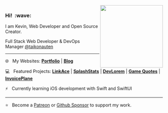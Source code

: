 <img src="https://kovah.de/kvh_social_1200x630.jpg" align="right" width="200">
<h3>Hi! &nbsp;:wave:</h3>

I am Kevin, Web Developer and Open Source Creator.
  
Full Stack Web Developer & DevOps Manager [@taikonauten](https://github.com/taikonauten)

---

:globe_with_meridians:&nbsp;&nbsp; My Websites: [**Portfolio**](https://kovah.de/) | [**Blog**](https://blog.kovah.de/en/)

:computer:&nbsp;&nbsp; Featured Projects: [**LinkAce**](https://www.linkace.org/) | [**SplashStats**](https://splashstats.space/) | [**DevLorem**](https://github.com/Kovah/DevLorem) | [**Game Quotes**](https://game-quotes.com/) | [**InvoicePlane**](https://invoiceplane.com/)

:zap:&nbsp;&nbsp; Currently learning iOS development with Swift and SwiftUI 

---

:star:&nbsp;&nbsp; Become a [Patreon](https://www.patreon.com/Kovah) or [Github Sponsor](https://github.com/sponsors/Kovah) to support my work.
